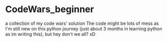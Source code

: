 # CodeWars_beginner
a collection of my code wars' solution
The code might be lots of mess as I'm still new on this python journey (just about 3 months in learning python as im writing this), but hey don't we all? xD
